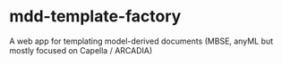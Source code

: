 # mdd-template-factory
A web app for templating model-derived documents (MBSE, anyML but mostly focused on Capella / ARCADIA)

